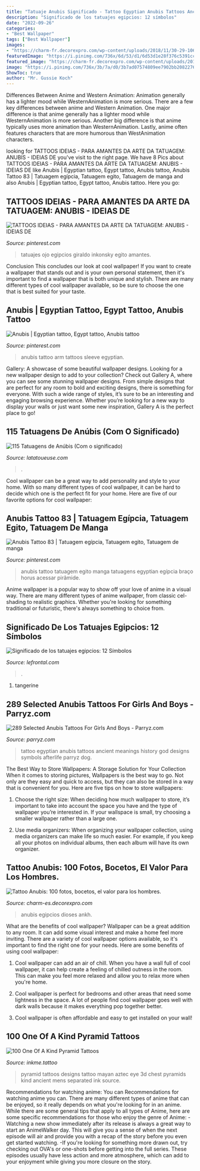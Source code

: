 ```yaml
---
title: "Tatuaje Anubis Significado - Tattoo Egyptian Anubis Tattoos Ancient Meanings History God Designs Symbols Afterlife Parryz Dog"
description: "Significado de los tatuajes egipcios: 12 símbolos"
date: "2022-09-26"
categories:
- "Best Wallpaper"
tags: ["Best Wallpaper"]
images:
- "https://charm-fr.decorexpro.com/wp-content/uploads/2018/11/30-29-1068x1335.jpg"
featuredImage: "https://i.pinimg.com/736x/6d/53/d1/6d53d1e28f376c5391cc1df1add4b210.jpg"
featured_image: "https://charm-fr.decorexpro.com/wp-content/uploads/2018/11/30-29-1068x1335.jpg"
image: "https://i.pinimg.com/736x/3b/7a/d0/3b7ad07574809ee7902bb2082276e0bd.jpg"
ShowToc: true
author: "Mr. Gussie Koch"
---
```



Differences Between Anime and Western Animation: Animation generally has a lighter mood while WesternAnimation is more serious.
There are a few key differences between anime and Western Animation. One major difference is that anime generally has a lighter mood while WesternAnimation is more serious. Another big difference is that anime typically uses more animation than WesternAnimation. Lastly, anime often features characters that are more humorous than WestAnimation characters.

	

		
looking for TATTOOS IDEIAS - PARA AMANTES DA ARTE DA TATUAGEM: ANUBIS - IDEIAS DE you've visit to the right page. We have 8 Pics about TATTOOS IDEIAS - PARA AMANTES DA ARTE DA TATUAGEM: ANUBIS - IDEIAS DE like Anubis | Egyptian tattoo, Egypt tattoo, Anubis tattoo, Anubis Tattoo 83 | Tatuagem egípcia, Tatuagem egito, Tatuagem de manga and also Anubis | Egyptian tattoo, Egypt tattoo, Anubis tattoo. Here you go:
		
    
## TATTOOS IDEIAS - PARA AMANTES DA ARTE DA TATUAGEM: ANUBIS - IDEIAS DE

<img loading=lazy src="https://i.pinimg.com/736x/6d/53/d1/6d53d1e28f376c5391cc1df1add4b210.jpg" onerror="this.onerror=null;this.src='https://tse2.mm.bing.net/th?id=OIP.3guA0rGdb7AFVR5yVYkO2wHaJQ&amp;pid=15.1';" alt="TATTOOS IDEIAS - PARA AMANTES DA ARTE DA TATUAGEM: ANUBIS - IDEIAS DE">

_Source: pinterest.com_

>tatuajes ojo egipcios giraldo inkonsky egito amantes. 

	

Conclusion
This concludes our look at cool wallpaper! If you want to create a wallpaper that stands out and is your own personal statement, then it's important to find a wallpaper that is both unique and stylish. There are many different types of cool wallpaper available, so be sure to choose the one that is best suited for your taste.

    
## Anubis | Egyptian Tattoo, Egypt Tattoo, Anubis Tattoo

<img loading=lazy src="https://i.pinimg.com/736x/3b/7a/d0/3b7ad07574809ee7902bb2082276e0bd.jpg" onerror="this.onerror=null;this.src='https://tse4.mm.bing.net/th?id=OIP.7GQESCF4x-zUN9BGWS3tsAHaJP&amp;pid=15.1';" alt="Anubis | Egyptian tattoo, Egypt tattoo, Anubis tattoo">

_Source: pinterest.com_

>anubis tattoo arm tattoos sleeve egyptian. 

	

Gallery: A showcase of some beautiful wallpaper designs.
Looking for a new wallpaper design to add to your collection? Check out Gallery A, where you can see some stunning wallpaper designs. From simple designs that are perfect for any room to bold and exciting designs, there is something for everyone. With such a wide range of styles, it’s sure to be an interesting and engaging browsing experience. Whether you’re looking for a new way to display your walls or just want some new inspiration, Gallery A is the perfect place to go!





	
	
    
## 115 Tatuagens De Anúbis (Com O Significado)

<img loading=lazy src="https://latatoueuse.com/pt/images/v95/tatuagem-anubis-265.jpg" onerror="this.onerror=null;this.src='https://tse3.mm.bing.net/th?id=OIP.ru3gF19tGHEZQnv_wl-aiQHaHb&amp;pid=15.1';" alt="115 Tatuagens de Anúbis (Com o significado)">

_Source: latatoueuse.com_

>. 

	

Cool wallpaper can be a great way to add personality and style to your home. With so many different types of cool wallpaper, it can be hard to decide which one is the perfect fit for your home. Here are five of our favorite options for cool wallpaper: 

    
## Anubis Tattoo 83 | Tatuagem Egípcia, Tatuagem Egito, Tatuagem De Manga

<img loading=lazy src="https://i.pinimg.com/originals/3a/80/6f/3a806fdf42259f64c707e169493f2865.jpg" onerror="this.onerror=null;this.src='https://tse3.mm.bing.net/th?id=OIP.i5Bpa8gLAOXOiPeLUSAoGAHaJQ&amp;pid=15.1';" alt="Anubis Tattoo 83 | Tatuagem egípcia, Tatuagem egito, Tatuagem de manga">

_Source: pinterest.com_

>anubis tattoo tatuagem egito manga tatuagens egyptian egípcia braço horus acessar pirâmide. 

	

Anime wallpaper is a popular way to show off your love of anime in a visual way. There are many different types of anime wallpaper, from classic cel-shading to realistic graphics. Whether you're looking for something traditional or futuristic, there's always something to choice from.

    
## Significado De Los Tatuajes Egipcios: 12 Símbolos

<img loading=lazy src="https://www.lefrontal.com/es/images/exot/egyptian-tattoo-2.jpg" onerror="this.onerror=null;this.src='https://tse3.mm.bing.net/th?id=OIP.rjITuv7v4pfOr-7uKI0lBwHaHC&amp;pid=15.1';" alt="Significado de los tatuajes egipcios: 12 Símbolos">

_Source: lefrontal.com_

>. 

	

1. tangerine 

    
## 289 Selected Anubis Tattoos For Girls And Boys - Parryz.com

<img loading=lazy src="http://parryz.com/wp-content/uploads/2017/10/Anugbis-Tattoo-144-700x700.jpg" onerror="this.onerror=null;this.src='https://tse1.mm.bing.net/th?id=OIP.Y0a-fdN0h-ZqLMsp9ryPawHaHa&amp;pid=15.1';" alt="289 Selected Anubis Tattoos For Girls And Boys - Parryz.com">

_Source: parryz.com_

>tattoo egyptian anubis tattoos ancient meanings history god designs symbols afterlife parryz dog. 

	

The Best Way to Store Wallpapers: A Storage Solution for Your Collection
When it comes to storing pictures, Wallpapers is the best way to go. Not only are they easy and quick to access, but they can also be stored in a way that is convenient for you. Here are five tips on how to store wallpapers:
1) Choose the right size: When deciding how much wallpaper to store, it’s important to take into account the space you have and the type of wallpaper you’re interested in. If your wallspace is small, try choosing a smaller wallpaper rather than a large one.

2) Use media organizers: When organizing your wallpaper collection, using media organizers can make life so much easier. For example, if you keep all your photos on individual albums, then each album will have its own organizer.

    
## Tattoo Anubis: 100 Fotos, Bocetos, El Valor Para Los Hombres.

<img loading=lazy src="https://charm-fr.decorexpro.com/wp-content/uploads/2018/11/30-29-1068x1335.jpg" onerror="this.onerror=null;this.src='https://tse2.mm.bing.net/th?id=OIP.o9QKUPGSIMe0AQCn3olZagHaJQ&amp;pid=15.1';" alt="Tattoo Anubis: 100 fotos, bocetos, el valor para los hombres.">

_Source: charm-es.decorexpro.com_

>anubis egipcios dioses ankh. 

	

What are the benefits of cool wallpaper?
Wallpaper can be a great addition to any room. It can add some visual interest and make a home feel more inviting. There are a variety of cool wallpaper options available, so it's important to find the right one for your needs. Here are some benefits of using cool wallpaper: 
1. Cool wallpaper can add an air of chill. When you have a wall full of cool wallpaper, it can help create a feeling of chilled outness in the room. This can make you feel more relaxed and allow you to relax more when you're home. 

2. Cool wallpaper is perfect for bedrooms and other areas that need some lightness in the space. A lot of people find cool wallpaper goes well with dark walls because it makes everything pop together better. 

3. Cool wallpaper is often affordable and easy to get installed on your wall!

    
## 100 One Of A Kind Pyramid Tattoos

<img loading=lazy src="https://www.inkme.tattoo/wp-content/uploads/2019/03/pyramid-tattoos-51.jpg" onerror="this.onerror=null;this.src='https://tse4.mm.bing.net/th?id=OIP.HPSxruZPXL_04dVa0gBLzgHaHa&amp;pid=15.1';" alt="100 One Of A Kind Pyramid Tattoos">

_Source: inkme.tattoo_

>pyramid tattoos designs tattoo mayan aztec eye 3d chest pyramids kind ancient mens separated ink source. 

	

Recommendations for watching anime: You can
Recommendations for watching anime you can. There are many different types of anime that can be enjoyed, so it really depends on what you're looking for in an anime. While there are some general tips that apply to all types of Anime, here are some specific recommendations for those who enjoy the genre of Anime: 
-Watching a new show immediately after its release is always a great way to start an AnimeWalker day. This will give you a sense of when the next episode will air and provide you with a recap of the story before you even get started watching. 
-If you're looking for something more drawn out, try checking out OVA's or one-shots before getting into the full series. These episodes usually have less action and more atmosphere, which can add to your enjoyment while giving you more closure on the story.

